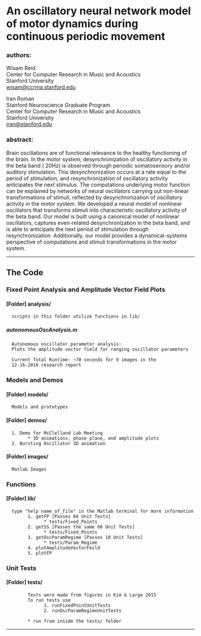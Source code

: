 # An oscillatory neural network model of motor dynamics during continuous periodic movement

### authors:

Wisam Reid<br />
Center for Computer Research in Music and Acoustics<br />
Stanford University<br />
wisam@ccrma.stanford.edu<br />

Iran Roman<br />
Stanford Neuroscience Graduate Program<br />
Center for Computer Research in Music and Acoustics<br />
Stanford University<br />
iran@stanford.edu<br />

### abstract: 

Brain oscillations are of functional relevance to the healthy
functioning of the brain. In the motor system, desynchronization of
oscillatory activity in the beta band ( 20Hz) is observed through
periodic somatosensory and/or auditory stimulation. This
desynchronization occurs at a rate equal to the period of stimulation,
and resynchronization of oscillatory activity anticipates the next
stimulus. The computations underlying motor function can be explained by
networks of neural oscillators carrying out non-linear transformations
of stimuli, reflected by desynchronization of oscillatory activity in
the motor system. We developed a neural model of nonlinear oscillators
that transforms stimuli into characteristic oscillatory activity of the
beta band. Our model is built using a canonical model of nonlinear
oscillators, captures even-related desynchronization in the beta band,
and is able to anticipate the next period of stimulation through
resynchronization. Additionally, our model provides a dynamical-systems
perspective of computations and stimuli transformations in the motor system.

-----  

## The Code
### Fixed Point Analysis and Amplitude Vector Field Plots 
#### [Folder] analysis/

      scripts in this folder utilize functions in lib/

##### autonomousOscAnalysis.m

      Autonomous oscillator parameter analysis:      
      Plots the amplitude vector field for ranging oscillator parameters
      
      Current Total Runtime: ~70 seconds for 9 images in the 
      12-16-2016 research report

### Models and Demos
#### [Folder] models/

      Models and prototypes 
      
#### [Folder] demos/

      1. Demo for McClelland Lab Meeting
            * 3D animations, phase plane, and amplitude plots
      2. Bursting Oscillator 3D animation 
      
#### [Folder] images/

      Matlab Images 
      
### Functions

#### [Folder] lib/

      type "help name_of_file" in the Matlab terminal for more information 
            1. getFP [Passes 66 Unit Tests]
                  * tests/Fixed_Points            
            2. getSS [Passes the same 66 Unit Tests] 
                  * tests/Fixed_Points
            3. getOscParamRegime [Passes 10 Unit Tests] 
                  * tests/Param_Regime
            4. plotAmplitudeVectorFeild
            5. plotFP

### Unit Tests
#### [Folder] tests/
            
            Tests were made from figures in Kim & Large 2015
            To run tests use  
                  1. runFixedPointUnitTests
                  2. runOscParamRegimeUnitTests

            * run from inside the tests/ folder
            
-----
